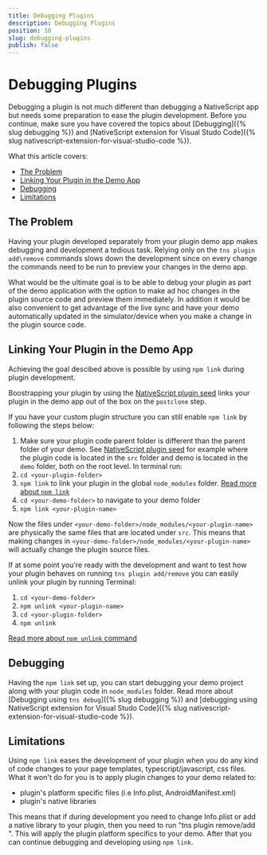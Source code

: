 ```yaml
---
title: Debugging Plugins
description: Debugging Plugins
position: 10
slug: debugging-plugins
publish: false
---
```


# Debugging Plugins

Debugging a plugin is not much different than debugging a NativeScript app but needs some preparation to ease the plugin development. Before you continue, make sure you have covered the topics about [Debugging]({% slug debugging %}) and [NativeScript extension for Visual Studo Code]({% slug nativescript-extension-for-visual-studio-code %}). 

What this article covers:

* [The Problem](#Theproblem)
* [Linking Your Plugin in the Demo App](#Linkingyourplugininthedemo)
* [Debugging](#Debugging)
* [Limitations](#Limitations)

##  <a name='Theproblem'></a>The Problem

Having your plugin developed separately from your plugin demo app makes debugging and development a tedious task. Relying only on the `tns plugin add\remove` commands slows down the development since on every change the commands need to be run to preview your changes in the demo app.

What would be the ultimate goal is to be able to debug your plugin as part of the demo application with the option to make ad hoc changes in the plugin source code and preview them immediately. In addition it would be also convenient to get advantage of the live sync and have your demo automatically updated in the simulator/device when you make a change in the plugin source code.

##  <a name='Linkingyourplugininthedemoapp'></a>Linking Your Plugin in the Demo App

Achieving the goal descibed above is possible by using `npm link` during plugin development. 

Boostrapping your plugin by using the [NativeScript plugin seed](https://github.com/NativeScript/nativescript-plugin-seed) links your plugin in the demo app out of the box on the `postclone` step. 

If you have your custom plugin structure you can still enable `npm link` by following the steps below:
1. Make sure your plugin code parent folder is different than the parent folder of your demo. See  [NativeScript plugin seed](https://github.com/NativeScript/nativescript-plugin-seed) for example where the plugin code is located in the `src` folder and demo is located in the `demo` folder, both on the root level. In terminal run:
2. `cd <your-plugin-folder>`
3. `npm link` to link your plugin in the global `node_modules` folder. [Read more about `npm link`](https://docs.npmjs.com/cli/link)
4. `cd <your-demo-folder>` to navigate to your demo folder
5. `npm link <your-plugin-name>`

Now the files under `<your-demo-folder>/node_modules/<your-plugin-name>` are physically the same files that are located under `src`. This means that making changes in `<your-demo-folder>/node_modules/<your-plugin-name>` will actually change the plugin source files. 

If at some point you're ready with the development and want to test how your plugin behaves on running `tns plugin add/remove` you can easily unlink your plugin by running Terminal:
1. `cd <your-demo-folder>`
2. `npm unlink <your-plugin-name>`
3. `cd <your-plugin-folder>`
4. `npm unlink`

[Read more about `npm unlink` command](https://www.npmjs.com/browse/keyword/unlink)

##  <a name='Debugging'></a>Debugging

Having the `npm link` set up, you can start debugging your demo project along with your plugin code in `node_modules` folder. Read more about [Debugging using `tns debug`]({% slug debugging %}) and [debugging using NativeScript extension for Visual Studo Code]({% slug nativescript-extension-for-visual-studio-code %}).

##  <a name='Limitations'></a>Limitations

Using `npm link` eases the development of your plugin when you do any kind of code changes to your page templates, typescript/javascript, css files. What it won't do for you is to apply plugin changes to your demo related to:

* plugin's platform specific files (i.e Info.plist, AndroidManifest.xml)
* plugin's native libraries

This means that if during development you need to change Info.plist or add a native library to your plugin, then you need to run "tns plugin remove/add <your-plugin-name>". This will apply the plugin platform specifics to your demo. After that you can continue debugging and developing using `npm link`.